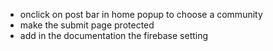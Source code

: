 - onclick on post bar in home popup to choose a community
- make the submit page protected
- add in the documentation the firebase setting